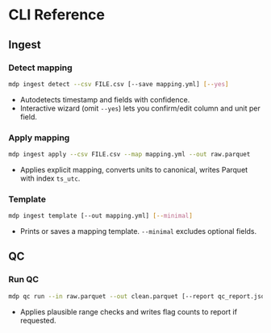 # CLI Reference

## Ingest

### Detect mapping
```bash
mdp ingest detect --csv FILE.csv [--save mapping.yml] [--yes]
```
- Autodetects timestamp and fields with confidence.
- Interactive wizard (omit `--yes`) lets you confirm/edit column and unit per field.

### Apply mapping
```bash
mdp ingest apply --csv FILE.csv --map mapping.yml --out raw.parquet
```
- Applies explicit mapping, converts units to canonical, writes Parquet with index `ts_utc`.

### Template
```bash
mdp ingest template [--out mapping.yml] [--minimal]
```
- Prints or saves a mapping template. `--minimal` excludes optional fields.

## QC

### Run QC
```bash
mdp qc run --in raw.parquet --out clean.parquet [--report qc_report.json]
```
- Applies plausible range checks and writes flag counts to report if requested.
